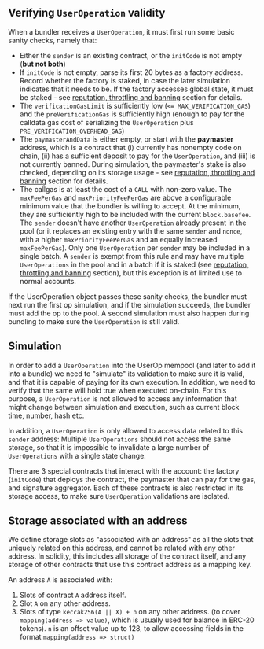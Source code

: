 ## Verifying `UserOperation` validity
When a bundler receives a `UserOperation`, it must first run some basic sanity checks, namely that:

* Either the `sender` is an existing contract, or the `initCode` is not empty (**but not both**)
* If `initCode` is not empty, parse its first 20 bytes as a factory address. Record whether the factory is staked, in case the later simulation indicates that it needs to be. If the factory accesses global state, it must be staked - see [reputation, throttling and banning](../faqs/reputation-throttling-banning.md) section for details.
* The `verificationGasLimit` is sufficiently low (`<= MAX_VERIFICATION_GAS`) and the `preVerificationGas` is sufficiently high (enough to pay for the calldata gas cost of serializing the `UserOperation` plus `PRE_VERIFICATION_OVERHEAD_GAS`)
* The `paymasterAndData` is either empty, or start with the **paymaster** address, which is a contract that (i) currently has nonempty code on chain, (ii) has a sufficient deposit to pay for the `UserOperation`, and (iii) is not currently banned. During simulation, the paymaster's stake is also checked, depending on its storage usage - see [reputation, throttling and banning](../faqs/reputation-throttling-banning.md) section for details.
* The callgas is at least the cost of a `CALL` with non-zero value.
The `maxFeePerGas` and `maxPriorityFeePerGas` are above a configurable minimum value that the bundler is willing to accept. At the minimum, they are sufficiently high to be included with the current `block.basefee`.
The `sender` doesn't have another `UserOperation` already present in the pool (or it replaces an existing entry with the same `sender` and `nonce`, with a higher `maxPriorityFeePerGas` and an equally increased `maxFeePerGas`). Only one `UserOperation` per `sender` may be included in a single batch. A `sender` is exempt from this rule and may have multiple `UserOperations` in the pool and in a batch if it is staked (see [reputation, throttling and banning](../faqs/reputation-throttling-banning.md) section), but this exception is of limited use to normal accounts.

If the UserOperation object passes these sanity checks, the bundler must next run the first op simulation, and if the simulation succeeds, the bundler must add the op to the pool. A second simulation must also happen during bundling to make sure the `UserOperation` is still valid.

## Simulation

In order to add a `UserOperation` into the UserOp mempool (and later to add it into a bundle) we need to "simulate" its validation to make sure it is valid, and that it is capable of paying for its own execution. In addition, we need to verify that the same will hold true when executed on-chain. For this purpose, a `UserOperation` is not allowed to access any information that might change between simulation and execution, such as current block time, number, hash etc. 

In addition, a `UserOperation` is only allowed to access data related to this `sender` address: Multiple `UserOperations` should not access the same storage, so that it is impossible to invalidate a large number of `UserOperations` with a single state change. 

There are 3 special contracts that interact with the account: the factory (`initCode`) that deploys the contract, the paymaster that can pay for the gas, and signature aggregator. Each of these contracts is also restricted in its storage access, to make sure `UserOperation` validations are isolated.

## Storage associated with an address
We define storage slots as "associated with an address" as all the slots that uniquely related on this address, and cannot be related with any other address. In solidity, this includes all storage of the contract itself, and any storage of other contracts that use this contract address as a mapping key.

An address `A` is associated with:

1. Slots of contract `A` address itself.
2. Slot `A` on any other address.
2. Slots of type `keccak256(A || X) + n` on any other address. (to cover `mapping(address => value)`, which is usually used for balance in ERC-20 tokens). `n` is an offset value up to 128, to allow accessing fields in the format `mapping(address => struct)`
